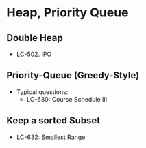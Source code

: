 # Heap, Priority Queue

## Double Heap
- LC-502. IPO

## Priority-Queue (Greedy-Style)
- Typical questions:
	- LC-630: Course Schedule III

## Keep a sorted Subset
- LC-632: Smallest Range
